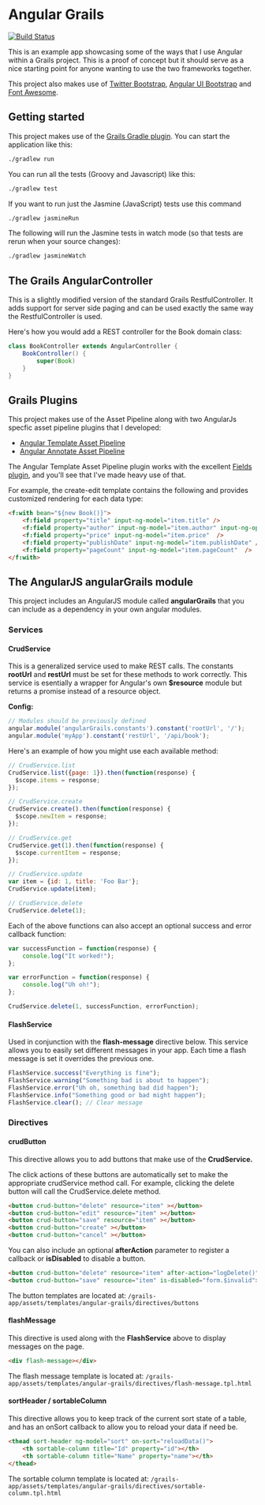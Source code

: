 Angular Grails
================================
[![Build Status](https://drone.io/github.com/craigburke/angular-grails/status.png)](https://drone.io/github.com/craigburke/angular-grails/latest)

This is an example app showcasing some of the ways that I use Angular within a Grails project. This is a proof of concept but it should serve as a nice starting point for anyone wanting to use the two frameworks together.

This project also makes use of [Twitter Bootstrap](http://getbootstrap.com/), [Angular UI Bootstrap](http://angular-ui.github.io/bootstrap/) and [Font Awesome](http://fortawesome.github.io/Font-Awesome/).

## Getting started
This project makes use of the [Grails Gradle plugin](https://github.com/grails/grails-gradle-plugin). You can start the application like this:
```bash
./gradlew run
```
You can run all the tests (Groovy and Javascript) like this:
```bash
./gradlew test
```

If you want to run just the Jasmine (JavaScript) tests use this command
```bash
./gradlew jasmineRun
```
The following will run the Jasmine tests in watch mode (so that tests are rerun when your source changes):
```bash
./gradlew jasmineWatch
```

## The Grails AngularController
This is a slightly modified version of the standard Grails RestfulController. It adds support for server side paging and can be used exactly the same way the RestfulController is used.

Here's how you would add a REST controller for the Book domain class:
```groovy
class BookController extends AngularController {
    BookController() {
        super(Book)
    }
}
```
## Grails Plugins

This project makes use of the Asset Pipeline along with two AngularJs specfic asset pipeline plugins that I developed:

* [Angular Template Asset Pipeline](https://github.com/craigburke/angular-template-asset-pipeline)
* [Angular Annotate Asset Pipeline](https://github.com/craigburke/angular-annotate-asset-pipeline)

The Angular Template Asset Pipeline plugin works with the excellent [Fields plugin](https://github.com/gpc/grails-fields), and you'll see that I've made heavy use of that. 

For example, the create-edit template contains the following and provides customized rendering for each data type:

```html
<f:with bean="${new Book()}">
    <f:field property="title" input-ng-model="item.title" />
    <f:field property="author" input-ng-model="item.author" input-ng-options="author as author.lastName for author in authors track by author.id"  />
    <f:field property="price" input-ng-model="item.price"  />
    <f:field property="publishDate" input-ng-model="item.publishDate" />
    <f:field property="pageCount" input-ng-model="item.pageCount"  />
</f:with>
```

## The AngularJS angularGrails module
This project includes an AngularJS module called **angularGrails** that you can include as a dependency in your own angular modules.

### Services

#### CrudService

This is a generalized service used to make REST calls. The constants **rootUrl** and **restUrl** must be set for these methods to work correctly. This service is esentially a wrapper for Angular's own **$resource** module but returns a promise instead of a resource object.

**Config:**
```javascript
// Modules should be previously defined
angular.module('angularGrails.constants').constant('rootUrl', '/');
angular.module('myApp').constant('restUrl', '/api/book');
```

Here's an example of how you might use each available method:

```javascript
// CrudService.list
CrudService.list({page: 1}).then(function(response) {
  $scope.items = response;
});

// CrudService.create
CrudService.create().then(function(response) {
  $scope.newItem = response;
});

// CrudService.get
CrudService.get(1).then(function(response) {
  $scope.currentItem = response;
});

// CrudService.update
var item = {id: 1, title: 'Foo Bar'};
CrudService.update(item);

// CrudService.delete
CrudService.delete(1);
```
Each of the above functions can also accept an optional success and error callback function:

```javascript
var successFunction = function(response) {
    console.log("It worked!");
};

var errorFunction = function(response) {
    console.log("Uh oh!");
};

CrudService.delete(1, successFunction, errorFunction);
````
#### FlashService
Used in conjunction with the **flash-message** directive below. This service allows you to easily set different messages in your app. Each time a flash message is set it overrides the previous one.

```javascript
FlashService.success("Everything is fine");
FlashService.warning("Something bad is about to happen");
FlashService.error("Uh oh, something bad did happen");
FlashService.info("Something good or bad might happen");
FlashService.clear(); // Clear message
```

### Directives

#### crudButton
This directive allows you to add buttons that make use of the **CrudService.** 

The click actions of these buttons are automatically set to make the appropriate crudService method call. For example, clicking the delete button will call the CrudService.delete method.


```html
<button crud-button="delete" resource="item" ></button>
<button crud-button="edit" resource="item" ></button>
<button crud-button="save" resource="item" ></button>
<button crud-button="create" ></button>
<button crud-button="cancel" ></button>
```

You can also include an optional **afterAction** parameter to register a callback or **isDisabled** to disable a button.

```html
<button crud-button="delete" resource="item" after-action="logDelete()"></button>
<button crud-button="save" resource="item" is-disabled="form.$invalid"></button>
```

The button templates are located at:
`/grails-app/assets/templates/angular-grails/directives/buttons`

#### flashMessage
This directive is used along with the **FlashService** above to display messages on the page. 
```html
<div flash-message></div>
```

The flash message template is located at:
`/grails-app/assets/templates/angular-grails/directives/flash-message.tpl.html`

#### sortHeader / sortableColumn
This directive allows you to keep track of the current sort state of a table, and has an onSort callback to allow you to reload your data if need be.

```html
<thead sort-header ng-model="sort" on-sort="reloadData()">
    <th sortable-column title="Id" property="id"></th>
    <th sortable-column title="Name" property="name"></th>
</thead>
```

The sortable column template is located at:
`/grails-app/assets/templates/angular-grails/directives/sortable-column.tpl.html`

